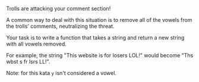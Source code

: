 Trolls are attacking your comment section!


A common way to deal with this situation is to remove all of the vowels from the trolls' comments, neutralizing the threat.


Your task is to write a function that takes a string and return a new string with all vowels removed.


For example, the string "This website is for losers LOL!" would become "Ths wbst s fr lsrs LL!".


Note: for this kata `y` isn't considered a vowel.


